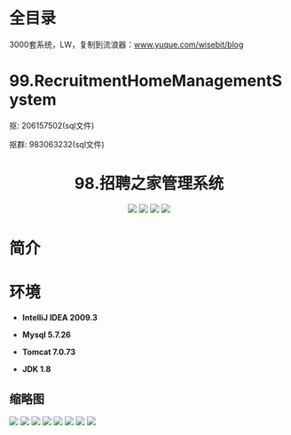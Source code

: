 # 全目录

3000套系统，LW，复制到流浪器：www.yuque.com/wisebit/blog

# 99.RecruitmentHomeManagementSystem

<p>抠: 206157502(sql文件)</p>
<p>抠群: 983063232(sql文件)</p>

<p><h1 align="center">98.招聘之家管理系统</h1></p>


<p align="center">
	<img src="https://img.shields.io/badge/jdk-1.8-orange.svg"/>
    <img src="https://img.shields.io/badge/spring-5.x-lightgrey.svg"/>
    <img src="https://img.shields.io/badge/springmvc-3.x-blue.svg"/>
    <img src="https://img.shields.io/badge/mybatis-3.x-yellow.svg"/>
</p>

# 简介



# 环境

- <b>IntelliJ IDEA 2009.3</b>

- <b>Mysql 5.7.26</b>

- <b>Tomcat 7.0.73</b>

- <b>JDK 1.8</b>




## 缩略图

![](https://bitwise.oss-cn-heyuan.aliyuncs.com/2024/9/10/a3a08e2d-0781-45a1-9755-b2ceb7a385c7.png)
![](https://bitwise.oss-cn-heyuan.aliyuncs.com/2024/9/10/9eacc780-39d9-4fe5-88d7-17047c444901.png)
![](https://bitwise.oss-cn-heyuan.aliyuncs.com/2024/9/10/c817eaa6-f4a5-463d-9252-a8cf10ced7a1.png)
![](https://bitwise.oss-cn-heyuan.aliyuncs.com/2024/9/10/69b686f4-43c4-4875-9b77-7e58dc83b3b4.png)
![](https://bitwise.oss-cn-heyuan.aliyuncs.com/2024/9/10/d1182d84-13b2-4e22-8683-2ea523ebdcbb.png)
![](https://bitwise.oss-cn-heyuan.aliyuncs.com/2024/9/10/41fbbf31-0a28-4950-b001-2bcbc1207280.png)
![](https://bitwise.oss-cn-heyuan.aliyuncs.com/2024/9/10/ba4252b1-d50b-4465-a6cd-7bea19391935.png)
![](https://bitwise.oss-cn-heyuan.aliyuncs.com/2024/9/10/a4b19226-3b98-4a57-b443-7cb57e00dba3.png)

